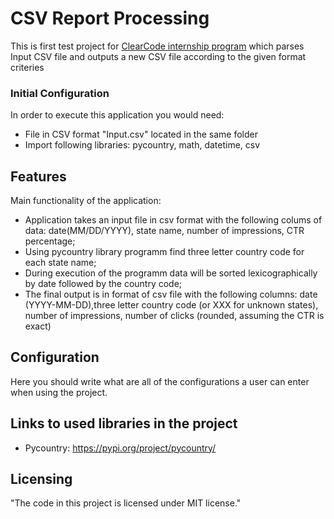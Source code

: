 # CSV Report Processing

This is first test project for [ClearCode internship program](https://clearcode.cc/) which parses Input CSV file and outputs a new CSV file according
to the given format criteries

### Initial Configuration

In order to execute this application you would need:
- File in CSV format "Input.csv" located in the same folder
- Import following libraries: pycountry, math, datetime, csv

## Features

Main functionality of the application:
- Application takes an input file in csv format with the following colums of data:
  date(MM/DD/YYYY), state name, number of impressions, CTR percentage;
- Using pycountry library programm find three letter country code for each state name;
- During execution of the programm data will be sorted lexicographically by date
followed by the country code;
- The final output is in format of csv file with the following columns:
date (YYYY-MM-DD),three letter country code (or XXX for unknown states), number of impressions, number of
clicks (rounded, assuming the CTR is exact)

## Configuration

Here you should write what are all of the configurations a user can enter when
using the project.

## Links to used libraries in the project

- Pycountry: https://pypi.org/project/pycountry/

## Licensing

"The code in this project is licensed under MIT license."
